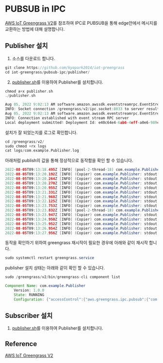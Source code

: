 # PUBSUB in IPC

[AWS IoT Greengrass V2](https://catalog.us-east-1.prod.workshops.aws/workshops/5ecc2416-f956-4273-b729-d0d30556013f/en-US/chapter1-introduction)를 참조하여 IPC로 PUBSUB을 통해 edge안에서 메시지를 교환하는 방법에 대해 설명합니다. 

## Publisher 설치 

1. 소스를 다운로드 합니다.

```c
git clone https://github.com/kyopark2014/iot-greengrass
cd iot-greengrass/pubsub-ipc/publisher/
```

2. [publisher.sh](https://github.com/kyopark2014/iot-greengrass/blob/main/pubsub-ipc/publisher/publisher.sh)를 이용하여 Publisher를 설치합니다. 

```c
chmod a+x publisher.sh
./publisher.sh
```
```c
Aug 05, 2022 9:02:13 AM software.amazon.awssdk.eventstreamrpc.EventStreamRPCConnection$1 onConnectionSetup
INFO: Socket connection /greengrass/v2/ipc.socket:8033 to server result [AWS_ERROR_SUCCESS]
Aug 05, 2022 9:02:13 AM software.amazon.awssdk.eventstreamrpc.EventStreamRPCConnection$1 onProtocolMessage
INFO: Connection established with event stream RPC server
Local deployment submitted! Deployment Id: e40c64e4-6ab6-4eff-a0e6-989c4b0bbd3a
```

설치가 잘 되었는지를 로그로 확인합니다. 

```c
cd /greengrass/v2/
sudo chmod +rx logs
cat logs/com.example.Publisher.log
```

아래처럼 publish의 값을 통해 정상적으로 동작함을 확인 할 수 있습니다. 

```java
2022-08-05T09:13:18.495Z [INFO] (pool-2-thread-18) com.example.Publisher: shell-runner-start. {scriptName=services.com.example.Publisher.lifecycle.Install, serviceName=com.example.Publisher, currentState=NEW, command=["pip3 install awsiotsdk numpy"]}
2022-08-05T09:13:20.192Z [INFO] (Copier) com.example.Publisher: stdout. Collecting awsiotsdk. {scriptName=services.com.example.Publisher.lifecycle.Install, serviceName=com.example.Publisher, currentState=NEW}
2022-08-05T09:13:20.264Z [INFO] (Copier) com.example.Publisher: stdout. Using cached https://files.pythonhosted.org/packages/0a/f0/3bb81c3c53bb5fb30a694ce72e64c4c04d327015d263a2f5309c43eca510/awsiotsdk-1.11.3-py3-none-any.whl. {scriptName=services.com.example.Publisher.lifecycle.Install, serviceName=com.example.Publisher, currentState=NEW}
2022-08-05T09:13:20.270Z [INFO] (Copier) com.example.Publisher: stdout. Collecting numpy. {scriptName=services.com.example.Publisher.lifecycle.Install, serviceName=com.example.Publisher, currentState=NEW}
2022-08-05T09:13:20.955Z [INFO] (Copier) com.example.Publisher: stdout. Using cached https://files.pythonhosted.org/packages/45/b2/6c7545bb7a38754d63048c7696804a0d947328125d81bf12beaa692c3ae3/numpy-1.19.5-cp36-cp36m-manylinux1_x86_64.whl. {scriptName=services.com.example.Publisher.lifecycle.Install, serviceName=com.example.Publisher, currentState=NEW}
2022-08-05T09:13:21.331Z [INFO] (Copier) com.example.Publisher: stdout. Collecting awscrt==0.13.13 (from awsiotsdk). {scriptName=services.com.example.Publisher.lifecycle.Install, serviceName=com.example.Publisher, currentState=NEW}
2022-08-05T09:13:21.968Z [INFO] (Copier) com.example.Publisher: stdout. Using cached https://files.pythonhosted.org/packages/3a/56/f830ec0dda86a1c4736ea8554d8a59c3c9102aaa565bcfcdbc8b5be65c53/awscrt-0.13.13-cp36-cp36m-manylinux_2_5_x86_64.manylinux1_x86_64.whl. {scriptName=services.com.example.Publisher.lifecycle.Install, serviceName=com.example.Publisher, currentState=NEW}
2022-08-05T09:13:22.125Z [INFO] (Copier) com.example.Publisher: stdout. Installing collected packages: awscrt, awsiotsdk, numpy. {scriptName=services.com.example.Publisher.lifecycle.Install, serviceName=com.example.Publisher, currentState=NEW}
2022-08-05T09:13:23.753Z [INFO] (Copier) com.example.Publisher: stdout. Successfully installed awscrt-0.13.13 awsiotsdk-1.11.3 numpy-1.19.5. {scriptName=services.com.example.Publisher.lifecycle.Install, serviceName=com.example.Publisher, currentState=NEW}
2022-08-05T09:13:23.832Z [INFO] (pool-2-thread-18) com.example.Publisher: shell-runner-start. {scriptName=services.com.example.Publisher.lifecycle.Run, serviceName=com.example.Publisher, currentState=STARTING, command=["python3 -u /greengrass/v2/packages/artifacts/com.example.Publisher/1.0.0/examp..."]}
2022-08-05T09:13:23.947Z [INFO] (Copier) com.example.Publisher: stdout. publish: b'{"timestamp": "2022-08-05 09:13:23.929729", "value": 997.67}'. {scriptName=services.com.example.Publisher.lifecycle.Run, serviceName=com.example.Publisher, currentState=RUNNING}
2022-08-05T09:13:24.950Z [INFO] (Copier) com.example.Publisher: stdout. publish: b'{"timestamp": "2022-08-05 09:13:24.948927", "value": 958.19}'. {scriptName=services.com.example.Publisher.lifecycle.Run, serviceName=com.example.Publisher, currentState=RUNNING}
2022-08-05T09:13:25.952Z [INFO] (Copier) com.example.Publisher: stdout. publish: b'{"timestamp": "2022-08-05 09:13:25.951170", "value": 1011.79}'. {scriptName=services.com.example.Publisher.lifecycle.Run, serviceName=com.example.Publisher, currentState=RUNNING}
2022-08-05T09:13:26.954Z [INFO] (Copier) com.example.Publisher: stdout. publish: b'{"timestamp": "2022-08-05 09:13:26.953454", "value": 985.02}'. {scriptName=services.com.example.Publisher.lifecycle.Run, serviceName=com.example.Publisher, currentState=RUNNING}
2022-08-05T09:13:27.956Z [INFO] (Copier) com.example.Publisher: stdout. publish: b'{"timestamp": "2022-08-05 09:13:27.955693", "value": 1010.91}'. {scriptName=services.com.example.Publisher.lifecycle.Run, serviceName=com.example.Publisher, currentState=RUNNING}
```

동작을 확인하기 위하여 greengrass 재시작이 필요한 경우에 아래와 같이 재시작 합니다.

```java
sudo systemctl restart greengrass.service
```

publisher 설치 상태는 아래와 같이 확인 할 수 있습니다.

```java
sudo /greengrass/v2/bin/greengrass-cli component list
```
```java
Component Name: com.example.Publisher
    Version: 1.0.0
    State: RUNNING
    Configuration: {"accessControl":{"aws.greengrass.ipc.pubsub":{"com.example.Publisher:pubsub:1":{"operations":["aws.greengrass#PublishToTopic"],"policyDescription":"Allows access to publish to all topics.","resources":["*"]}}}}
```    

## Subscriber 설치 

1. [publisher.sh](https://github.com/kyopark2014/iot-greengrass/blob/main/pubsub-ipc/publisher/publisher.sh)를 이용하여 Publisher를 설치합니다. 



## Reference

[AWS IoT Greengrass V2](https://catalog.us-east-1.prod.workshops.aws/workshops/5ecc2416-f956-4273-b729-d0d30556013f/en-US/chapter1-introduction)
